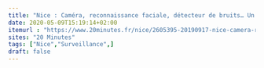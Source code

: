 ```yaml
---
title: "Nice : Caméra, reconnaissance faciale, détecteur de bruits… Un collectif lancé pour « résister à la surveillance »"
date: 2020-05-09T15:19:14+02:00
itemurl : "https://www.20minutes.fr/nice/2605395-20190917-nice-camera-reconnaissance-faciale-detecteur-bruits-collectif-lance-resister-surveillance"
sites: "20 Minutes"
tags: ["Nice","Surveillance",]
draft: false
---
```


